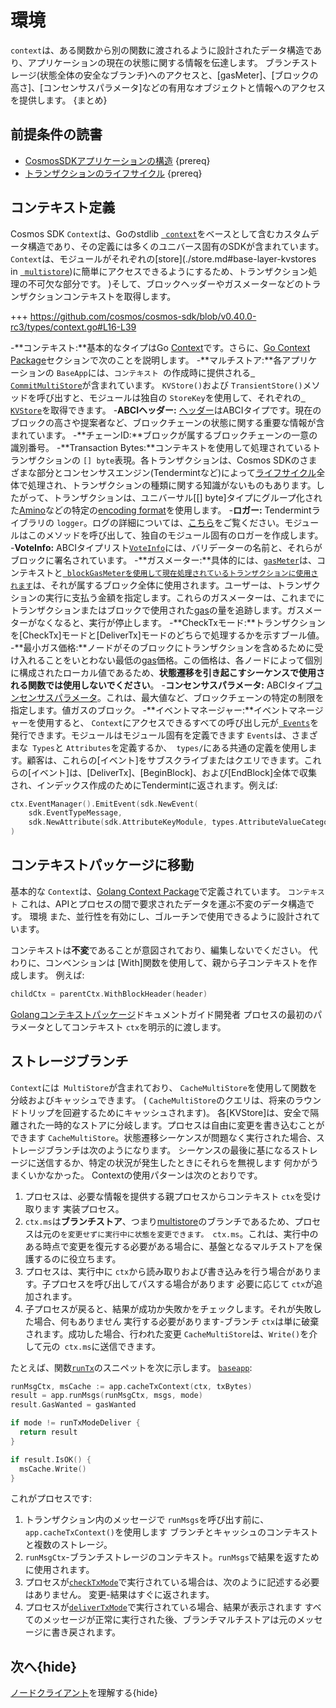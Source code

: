 # 環境

`context`は、ある関数から別の関数に渡されるように設計されたデータ構造であり、アプリケーションの現在の状態に関する情報を伝達します。 ブランチストレージ(状態全体の安全なブランチ)へのアクセスと、[gasMeter]、[ブロックの高さ]、[コンセンサスパラメータ]などの有用なオブジェクトと情報へのアクセスを提供します。 {まとめ}

## 前提条件の読書

- [CosmosSDKアプリケーションの構造](../basics/app-anatomy.md) {prereq}
- [トランザクションのライフサイクル](../basics/tx-lifecycle.md) {prereq}

## コンテキスト定義

Cosmos SDK `Context`は、Goのstdlib [` context`](https://golang.org/pkg/context)をベースとして含むカスタムデータ構造であり、その定義には多くのユニバース固有のSDKが含まれています。 `Context`は、モジュールがそれぞれの[store](./store.md#base-layer-kvstores in [` multistore`](./store.md#multistore))に簡単にアクセスできるようにするため、トランザクション処理の不可欠な部分です。 )そして、ブロックヘッダーやガスメーターなどのトランザクションコンテキストを取得します。

+++ https://github.com/cosmos/cosmos-sdk/blob/v0.40.0-rc3/types/context.go#L16-L39

-**コンテキスト:**基本的なタイプはGo [Context](https://golang.org/pkg/context)です。さらに、[Go Context Package](#go-context-package)セクションで次のことを説明します。
-**マルチストア:**各アプリケーションの `BaseApp`には、`コンテキスト `の作成時に提供される[` CommitMultiStore`](./store.md#multistore)が含まれています。 `KVStore()`および `TransientStore()`メソッドを呼び出すと、モジュールは独自の `StoreKey`を使用して、それぞれの[` KVStore`](./store.md#base-layer-kvstores)を取得できます。
-**ABCIヘッダー:** [ヘッダー](https://tendermint.com/docs/spec/abci/abci.html#header)はABCIタイプです。現在のブロックの高さや提案者など、ブロックチェーンの状態に関する重要な情報が含まれています。
-**チェーンID:**ブロックが属するブロックチェーンの一意の識別番号。
-**Transaction Bytes:**コンテキストを使用して処理されているトランザクションの `[] byte`表現。各トランザクションは、Cosmos SDKのさまざまな部分とコンセンサスエンジン(Tendermintなど)によって[ライフサイクル](../basics/tx-lifecycle.md)全体で処理され、トランザクションの種類に関する知識がないものもあります。したがって、トランザクションは、ユニバーサル[[] byte]タイプにグループ化された[Amino](./encoding.md)などの特定の[encoding format](./encoding.md)を使用します。
-**ロガー:** Tendermintライブラリの `logger`。ログの詳細については、[こちら](https://tendermint.com/docs/tendermint-core/how-to-read-logs.html#how-to-read-logs)をご覧ください。モジュールはこのメソッドを呼び出して、独自のモジュール固有のロガーを作成します。
-**VoteInfo:** ABCIタイプリスト[`VoteInfo`](https://tendermint.com/docs/spec/abci/abci.html#voteinfo)には、バリデーターの名前と、それらがブロックに署名されています。
-**ガスメーター:**具体的には、[`gasMeter`](../basics/gas-fees.md#main-gas-meter)は、コンテキストと[` blockGasMeterを使用して現在処理されているトランザクションに使用されます`](../basics/gas-fees.md#block-gas-meter)は、それが属するブロック全体に使用されます。ユーザーは、トランザクションの実行に支払う金額を指定します。これらのガスメーターは、これまでにトランザクションまたはブロックで使用された[gas](../basics/gas-fees.md)の量を追跡します。ガスメーターがなくなると、実行が停止します。
-**CheckTxモード:**トランザクションを[CheckTx]モードと[DeliverTx]モードのどちらで処理するかを示すブール値。
-**最小ガス価格:**ノードがそのブロックにトランザクションを含めるために受け入れることをいとわない最低の[gas](../basics/gas-fees.md)価格。この価格は、各ノードによって個別に構成されたローカル値であるため、**状態遷移を引き起こすシーケンスで使用される関数では使用しないでください**。
-**コンセンサスパラメータ:** ABCIタイプ[コンセンサスパラメータ](https://tendermint.com/docs/spec/abci/apps.html#consensus-parameters)。これは、最大値など、ブロックチェーンの特定の制限を指定します。値ガスのブロック。
-**イベントマネージャー:**イベントマネージャーを使用すると、 `Context`にアクセスできるすべての呼び出し元が[` Events`](./events.md)を発行できます。モジュールはモジュール固有を定義できます
  `Events`は、さまざまな` Types`と `Attributes`を定義するか、` types/`にある共通の定義を使用します。顧客は、これらの[イベント]をサブスクライブまたはクエリできます。これらの[イベント]は、[DeliverTx]、[BeginBlock]、および[EndBlock]全体で収集され、インデックス作成のためにTendermintに返されます。例えば:
  
```go
ctx.EventManager().EmitEvent(sdk.NewEvent(
    sdk.EventTypeMessage,
    sdk.NewAttribute(sdk.AttributeKeyModule, types.AttributeValueCategory)),
)
```

## コンテキストパッケージに移動

基本的な `Context`は、[Golang Context Package](https://golang.org/pkg/context)で定義されています。 `コンテキスト`
これは、APIとプロセスの間で要求されたデータを運ぶ不変のデータ構造です。 環境
また、並行性を有効にし、ゴルーチンで使用できるように設計されています。

コンテキストは**不変**であることが意図されており、編集しないでください。 代わりに、コンベンションは
[With]関数を使用して、親から子コンテキストを作成します。 例えば: 

```go
childCtx = parentCtx.WithBlockHeader(header)
```

[Golangコンテキストパッケージ](https://golang.org/pkg/context)ドキュメントガイド開発者
プロセスの最初のパラメータとしてコンテキスト `ctx`を明示的に渡します。

## ストレージブランチ

`Context`には` MultiStore`が含まれており、 `CacheMultiStore`を使用して関数を分岐およびキャッシュできます。
( `CacheMultiStore`のクエリは、将来のラウンドトリップを回避するためにキャッシュされます)。
各[KVStore]は、安全で隔離された一時的なストアに分岐します。プロセスは自由に変更を書き込むことができます
`CacheMultiStore`。状態遷移シーケンスが問題なく実行された場合、ストレージブランチは次のようになります。
シーケンスの最後に基になるストレージに送信するか、特定の状況が発生したときにそれらを無視します
何かがうまくいかなかった。 Contextの使用パターンは次のとおりです。

1. プロセスは、必要な情報を提供する親プロセスからコンテキスト `ctx`を受け取ります
   実装プロセス。
2. `ctx.ms`は**ブランチストア**、つまり[multistore](./store.md#multistore)のブランチであるため、プロセスは元の`を変更せずに実行中に状態を変更できます。 ctx.ms`。これは、実行中のある時点で変更を復元する必要がある場合に、基盤となるマルチストアを保護するのに役立ちます。
3. プロセスは、実行中に `ctx`から読み取りおよび書き込みを行う場合があります。子プロセスを呼び出してパスする場合があります
   必要に応じて `ctx`が追加されます。
4. 子プロセスが戻ると、結果が成功か失敗かをチェックします。それが失敗した場合、何もありません
   実行する必要があります-ブランチ `ctx`は単に破棄されます。成功した場合、行われた変更
   `CacheMultiStore`は、` Write() `を介して元の` ctx.ms`に送信できます。

たとえば、関数[`runTx`](./baseapp.md#runtx-and-runmsgs)のスニペットを次に示します。
[`baseapp`](./baseapp.md): 

```go
runMsgCtx, msCache := app.cacheTxContext(ctx, txBytes)
result = app.runMsgs(runMsgCtx, msgs, mode)
result.GasWanted = gasWanted

if mode != runTxModeDeliver {
  return result
}

if result.IsOK() {
  msCache.Write()
}
```

これがプロセスです:

1. トランザクション内のメッセージで `runMsgs`を呼び出す前に、` app.cacheTxContext() `を使用します
     ブランチとキャッシュのコンテキストと複数のストレージ。
2. `runMsgCtx`-ブランチストレージのコンテキスト。`runMsgs`で結果を返すために使用されます。
3. プロセスが[`checkTxMode`](./baseapp.md#checktx)で実行されている場合は、次のように記述する必要はありません。
     変更-結果はすぐに返されます。
4. プロセスが[`deliverTxMode`](./baseapp.md#delivertx)で実行されている場合、結果が表示されます
     すべてのメッセージが正常に実行された後、ブランチマルチストアは元のメッセージに書き戻されます。

## 次へ{hide}

[ノードクライアント](./node.md)を理解する{hide}